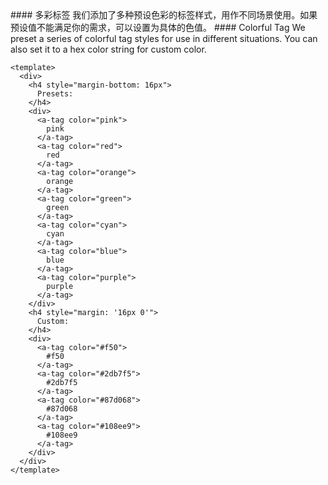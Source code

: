 <cn>
#### 多彩标签
我们添加了多种预设色彩的标签样式，用作不同场景使用。如果预设值不能满足你的需求，可以设置为具体的色值。
</cn>

<us>
#### Colorful Tag
We preset a series of colorful tag styles for use in different situations. You can also set it to a hex color string for custom color.
</us>

```vue
<template>
  <div>
    <h4 style="margin-bottom: 16px">
      Presets:
    </h4>
    <div>
      <a-tag color="pink">
        pink
      </a-tag>
      <a-tag color="red">
        red
      </a-tag>
      <a-tag color="orange">
        orange
      </a-tag>
      <a-tag color="green">
        green
      </a-tag>
      <a-tag color="cyan">
        cyan
      </a-tag>
      <a-tag color="blue">
        blue
      </a-tag>
      <a-tag color="purple">
        purple
      </a-tag>
    </div>
    <h4 style="margin: '16px 0'">
      Custom:
    </h4>
    <div>
      <a-tag color="#f50">
        #f50
      </a-tag>
      <a-tag color="#2db7f5">
        #2db7f5
      </a-tag>
      <a-tag color="#87d068">
        #87d068
      </a-tag>
      <a-tag color="#108ee9">
        #108ee9
      </a-tag>
    </div>
  </div>
</template>
```
